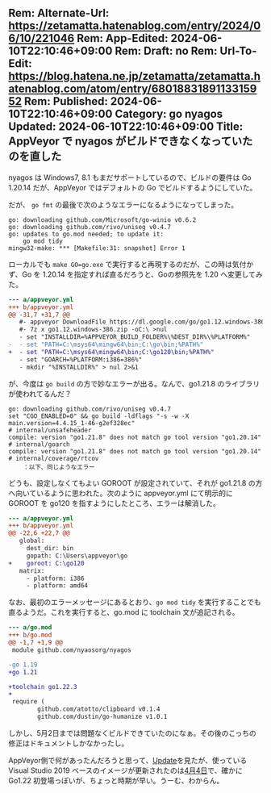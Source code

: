 Rem: Alternate-Url: https://zetamatta.hatenablog.com/entry/2024/06/10/221046
Rem: App-Edited: 2024-06-10T22:10:46+09:00
Rem: Draft: no
Rem: Url-To-Edit: https://blog.hatena.ne.jp/zetamatta/zetamatta.hatenablog.com/atom/entry/6801883189113315952
Rem: Published: 2024-06-10T22:10:46+09:00
Category: go nyagos
Updated: 2024-06-10T22:10:46+09:00
Title: AppVeyor で nyagos がビルドできなくなっていたのを直した
---
nyagos は Windows7, 8.1 もまだサポートしているので、ビルドの要件は Go 1.20.14 だが、AppVeyor ではデフォルトの Go でビルドするようにしていた。

だが、 `go fmt` の最後で次のようなエラーになるようになってしまった。

```
go: downloading github.com/Microsoft/go-winio v0.6.2
go: downloading github.com/rivo/uniseg v0.4.7
go: updates to go.mod needed; to update it:
	go mod tidy
mingw32-make: *** [Makefile:31: snapshot] Error 1
```

ローカルでも `make GO=go.exe` で実行すると再現するのだが、この時は気付かず、Go を 1.20.14 を指定すれば直るだろうと、Goの参照先を 1.20 へ変更してみた。

```diff
--- a/appveyor.yml
+++ b/appveyor.yml
@@ -31,7 +31,7 @@
   #- appveyor DownloadFile https://dl.google.com/go/go1.12.windows-386.zip
   #- 7z x go1.12.windows-386.zip -oC:\ >nul
   - set "INSTALLDIR=%APPVEYOR_BUILD_FOLDER%\%DEST_DIR%\%PLATFORM%"
-  - set "PATH=C:\msys64\mingw64\bin;C:\go\bin;%PATH%"
+  - set "PATH=C:\msys64\mingw64\bin;C:\go120\bin;%PATH%"
   - set "GOARCH=%PLATFORM:i386=386%"
   - mkdir "%INSTALLDIR%" > nul 2>&1
```

が、今度は `go build` の方で妙なエラーが出る。なんで、go1.21.8 のライブラリが使われてるんだ？

```
go: downloading github.com/rivo/uniseg v0.4.7
set "CGO_ENABLED=0" && go build -ldflags "-s -w -X main.version=4.4.15_1-46-g2ef328ec"
# internal/unsafeheader
compile: version "go1.21.8" does not match go tool version "go1.20.14"
# internal/goarch
compile: version "go1.21.8" does not match go tool version "go1.20.14"
# internal/coverage/rtcov
    ：以下、同じようなエラー
```

どうも、設定しなくてもよい GOROOT が設定されていて、それが go1.21.8 の方へ向いているように思われた。次のように appveyor.yml にて明示的に GOROOT を go120 を指すようにしたところ、エラーは解消した。

```diff
--- a/appveyor.yml
+++ b/appveyor.yml
@@ -22,6 +22,7 @@
   global:
     dest_dir: bin
     gopath: C:\Users\appveyor\go
+    goroot: C:\go120
   matrix:
     - platform: i386
     - platform: amd64
```

なお、最初のエラーメッセージにあるとおり、`go mod tidy` を実行することでも直るようだ。これを実行すると、go.mod に toolchain 文が追記される。

```diff
--- a/go.mod
+++ b/go.mod
@@ -1,7 +1,9 @@
 module github.com/nyaosorg/nyagos

-go 1.19
+go 1.21

+toolchain go1.22.3
+
 require (
        github.com/atotto/clipboard v0.1.4
        github.com/dustin/go-humanize v1.0.1
```

しかし、5月2日までは問題なくビルドできていたのになぁ。その後のこっちの修正はドキュメントしかなかったし。

AppVeyor側で何があったんだろうと思って、[Update](https://www.appveyor.com/updates/)を見たが、使っている Visual Studio 2019 ベースのイメージが更新されたのは[4月4日](https://www.appveyor.com/updates/2024/04/04/)で、確かに Go1.22 初登場っぽいが、ちょっと時期が早い。うーむ、わからん。